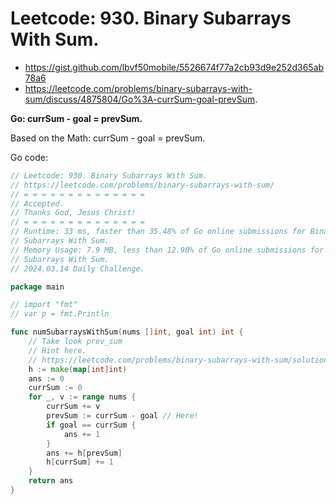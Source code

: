 #  Leetcode: 930. Binary Subarrays With Sum.

- https://gist.github.com/lbvf50mobile/5526674f77a2cb93d9e252d365ab78a6
- https://leetcode.com/problems/binary-subarrays-with-sum/discuss/4875804/Go%3A-currSum-goal-prevSum.


**Go: currSum - goal = prevSum.**

Based on the Math: currSum - goal = prevSum.

Go code:
```Go
// Leetcode: 930. Binary Subarrays With Sum.
// https://leetcode.com/problems/binary-subarrays-with-sum/
// = = = = = = = = = = = = = =
// Accepted.
// Thanks God, Jesus Christ!
// = = = = = = = = = = = = = =
// Runtime: 33 ms, faster than 35.48% of Go online submissions for Binary
// Subarrays With Sum.
// Memory Usage: 7.9 MB, less than 12.90% of Go online submissions for Binary
// Subarrays With Sum.
// 2024.03.14 Daily Challenge.

package main

// import "fmt"
// var p = fmt.Println

func numSubarraysWithSum(nums []int, goal int) int {
	// Take look prev_sum
	// Hint here.
	// https://leetcode.com/problems/binary-subarrays-with-sum/solution/
	h := make(map[int]int)
	ans := 0
	currSum := 0
	for _, v := range nums {
		currSum += v
		prevSum := currSum - goal // Here!
		if goal == currSum {
			ans += 1
		}
		ans += h[prevSum]
		h[currSum] += 1
	}
	return ans
}
```
